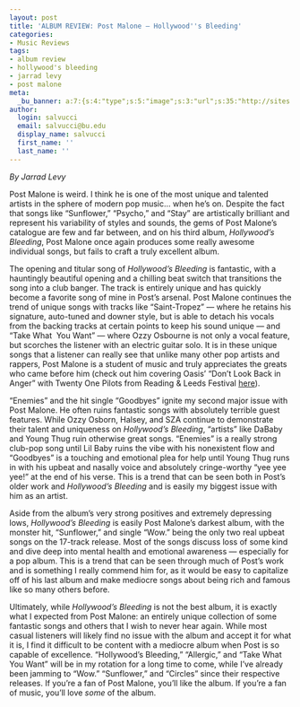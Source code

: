 ```yaml
---
layout: post
title: 'ALBUM REVIEW: Post Malone — Hollywood''s Bleeding'
categories:
- Music Reviews
tags:
- album review
- hollywood's bleeding
- jarrad levy
- post malone
meta:
  _bu_banner: a:7:{s:4:"type";s:5:"image";s:3:"url";s:35:"http://sites.bu.edu/wtbu/files/2019/09/Post-Malone.jpg";s:3:"alt";s:0:"";s:7:"post_id";s:4:"5283";s:4:"html";s:0:"";s:8:"position";s:12:"contentWidth";s:7:"caption";s:0:"";}
author:
  login: salvucci
  email: salvucci@bu.edu
  display_name: salvucci
  first_name: ''
  last_name: ''
---
```

_By Jarrad Levy_

Post Malone is weird. I think he is one of the most unique and talented artists in the sphere of modern pop music… when he’s on. Despite the fact that songs like “Sunflower,” “Psycho,” and “Stay” are artistically brilliant and represent his variability of styles and sounds, the gems of Post Malone’s catalogue are few and far between, and on his third album, _Hollywood’s Bleeding_, Post Malone once again produces some really awesome individual songs, but fails to craft a truly excellent album.

The opening and titular song of _Hollywood’s Bleeding_ is fantastic, with a hauntingly beautiful opening and a chilling beat switch that transitions the song into a club banger. The track is entirely unique and has quickly become a favorite song of mine in Post’s arsenal. Post Malone continues the trend of unique songs with tracks like “Saint-Tropez” — where he retains his signature, auto-tuned and downer style, but is able to detach his vocals from the backing tracks at certain points to keep his sound unique — and “Take What  You Want” — where Ozzy Osbourne is not only a vocal feature, but scorches the listener with an electric guitar solo. It is in these unique songs that a listener can really see that unlike many other pop artists and rappers, Post Malone is a student of music and truly appreciates the greats who came before him (check out him covering Oasis’ “Don’t Look Back in Anger” with Twenty One Pilots from Reading & Leeds Festival [here](https://www.youtube.com/watch?v=zrHn4Vug7IA)).

“Enemies” and the hit single “Goodbyes” ignite my second major issue with Post Malone. He often ruins fantastic songs with absolutely terrible guest features. While Ozzy Osborn, Halsey, and SZA continue to demonstrate their talent and uniqueness on _Hollywood’s Bleeding_, “artists” like DaBaby and Young Thug ruin otherwise great songs. “Enemies” is a really strong club-pop song until Lil Baby ruins the vibe with his nonexistent flow and “Goodbyes” is a touching and emotional plea for help until Young Thug runs in with his upbeat and nasally voice and absolutely cringe-worthy “yee yee yee!” at the end of his verse. This is a trend that can be seen both in Post’s older work and _Hollywood’s Bleeding_ and is easily my biggest issue with him as an artist.

Aside from the album’s very strong positives and extremely depressing lows, _Hollywood’s Bleeding_ is easily Post Malone’s darkest album, with the monster hit, “Sunflower,” and single “Wow.” being the only two real upbeat songs on the 17-track release. Most of the songs discuss loss of some kind and dive deep into mental health and emotional awareness — especially for a pop album. This is a trend that can be seen through much of Post’s work and is something I really commend him for, as it would be easy to capitalize off of his last album and make mediocre songs about being rich and famous like so many others before.

Ultimately, while _Hollywood’s Bleeding_ is not the best album, it is exactly what I expected from Post Malone: an entirely unique collection of some fantastic songs and others that I wish to never hear again. While most casual listeners will likely find no issue with the album and accept it for what it is, I find it difficult to be content with a mediocre album when Post is so capable of excellence. “Hollywood’s Bleeding,” “Allergic,” and “Take What You Want” will be in my rotation for a long time to come, while I’ve already been jamming to “Wow.” “Sunflower,” and “Circles” since their respective releases. If you’re a fan of Post Malone, you’ll like the album. If you’re a fan of music, you’ll love _some_ of the album.